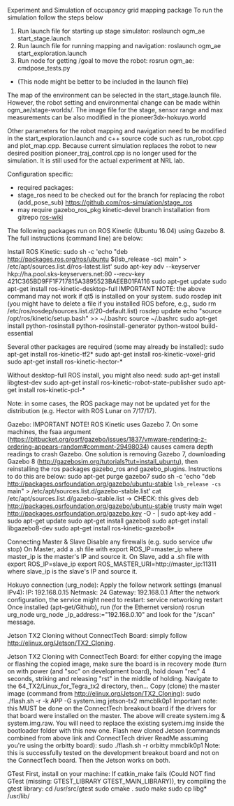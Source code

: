 Experiment and Simulation of occupancy grid mapping package
To run the simulation follow the steps below

1. Run launch file for starting up stage simulator: roslaunch ogm_ae start_stage.launch
2. Run launch file for running mapping and navigation: roslaunch ogm_ae start_exploration.launch
3. Run node for getting /goal to move the robot: rosrun ogm_ae: cmdpose_tests.py
  * (This node might be better to be included in the launch file)

The map of the environment can be selected in the start_stage.launch file. However, the robot setting and environmental change can be made within ogm_ae/stage-worlds/. The image file for the stage, sensor range and max measurements can be also modified in the pioneer3dx-hokuyo.world

Other parameters for the robot mapping and navigation need to be modified in the start_exploration.launch and c++ source code such as run_robot.cpp and plot_map.cpp. Because current simulation replaces the robot to new desired position pioneer_traj_control.cpp is no longer used for the simulation. It is still used for the actual experiment at NRL lab.


Configuration specific:
* required packages:
* stage_ros need to be checked out for the branch for replacing the robot (add_pose_sub) https://github.com/ros-simulation/stage_ros
* may require gazebo_ros_pkg kinetic-devel branch installation from gitrepo [ros-wiki](http://wiki.ros.org/gazebo_ros)

The following packages run on ROS Kinetic (Ubuntu 16.04) using Gazebo 8. The full instructions (command line) are below:

Install ROS Kinetic:
sudo sh -c 'echo "deb http://packages.ros.org/ros/ubuntu $(lsb_release -sc) main" > /etc/apt/sources.list.d/ros-latest.list'
sudo apt-key adv --keyserver hkp://ha.pool.sks-keyservers.net:80 --recv-key 421C365BD9FF1F717815A3895523BAEEB01FA116
sudo apt-get update
sudo apt-get install ros-kinetic-desktop-full
IMPORTANT NOTE: the above command may not work if qt5 is installed on your system.
sudo rosdep init (you might have to delete a file if you installed ROS before, e.g., sudo rm /etc/ros/rosdep/sources.list.d/20-default.list)
rosdep update
echo "source /opt/ros/kinetic/setup.bash" >> ~/.bashrc
source ~/.bashrc
sudo apt-get install python-rosinstall python-rosinstall-generator python-wstool build-essential

Several other packages are required (some may already be installed):
sudo apt-get install ros-kinetic-tf2*
sudo apt-get install ros-kinetic-voxel-grid
sudo apt-get install ros-kinetic-hector-*

Without desktop-full ROS install, you might also need:
sudo apt-get install libgtest-dev
sudo apt-get install ros-kinetic-robot-state-publisher
sudo apt-get install ros-kinetic-pcl-*

Note: in some cases, the ROS package may not be updated yet for the distribution (e.g. Hector with ROS Lunar on 7/17/17).

Gazebo: IMPORTANT NOTE! ROS Kinetic uses Gazebo 7. On some machines, the fsaa argument (https://bitbucket.org/osrf/gazebo/issues/1837/vmware-rendering-z-ordering-appears-random#comment-29498034) causes camera depth readings to crash Gazebo. One solution is removing Gazebo 7, downloading Gazebo 8 (http://gazebosim.org/tutorials?tut=install_ubuntu), then reinstalling the ros packages gazebo_ros and gazebo_plugins. Instructions to do this are below:
sudo apt-get purge gazebo7
sudo sh -c 'echo "deb http://packages.osrfoundation.org/gazebo/ubuntu-stable `lsb_release -cs` main" > /etc/apt/sources.list.d/gazebo-stable.list'
cat /etc/apt/sources.list.d/gazebo-stable.list
  -> CHECK: this gives deb http://packages.osrfoundation.org/gazebo/ubuntu-stable trusty main
wget http://packages.osrfoundation.org/gazebo.key -O - | sudo apt-key add -
sudo apt-get update
sudo apt-get install gazebo8
sudo apt-get install libgazebo8-dev
sudo apt-get install ros-kinetic-gazebo8*

Connecting Master & Slave
Disable any firewalls (e.g. sudo service ufw stop)
On Master, add a .sh file with 
export ROS_IP=master_ip
where master_ip is the master's IP and source it.
On Slave, add a .sh file with
export ROS_IP=slave_ip
export ROS_MASTER_URI=http://master_ip:11311
where slave_ip is the slave's IP and source it.

Hokuyo connection (urg_node):
Apply the follow network settings (manual IPv4):
IP:      192.168.0.15
Netmask: 24
Gateway: 192.168.0.1
After the network configuration, the service might need to restart:
service networking restart
Once installed (apt-get/Github), run (for the Ethernet version)
rosrun urg_node urg_node _ip_address:="192.168.0.10"
and look for the "/scan" message.

Jetson TX2 Cloning without ConnectTech Board: simply follow http://elinux.org/Jetson/TX2_Cloning.

Jetson TX2 Cloning with ConnectTech Board: for either copying the image or flashing the copied image, make sure the board is in recovery mode (turn on with power (and "soc" on development board), hold down "rec" 4 seconds, striking and releasing "rst" in the middle of holding. Navigate to the 64_TX2/Linux_for_Tegra_tx2 directory, then...
Copy (clone) the master image (command from http://elinux.org/Jetson/TX2_Cloning):
sudo ./flash.sh -r -k APP -G system.img jetson-tx2 mmcblk0p1
Important note: this MUST be done on the ConnectTech breakout board if the drivers for that board were installed on the master.
The above will create system.img & system.img.raw. You will need to replace the existing system.img inside the bootloader folder with this new one.
Flash new cloned Jetson (commands combined from above link and ConnectTech driver ReadMe assuming you're using the orbitty board):
sudo ./flash.sh -r orbitty mmcblk0p1
Note: this is successfully tested on the development breakout board and not on the ConnectTech board. Then the Jetson works on both.


GTest
First, install on your machine:
If catkin_make fails (Could NOT find GTest (missing: GTEST_LIBRARY GTEST_MAIN_LIBRARY)), try compiling the gtest library:
cd /usr/src/gtest
sudo cmake .
sudo make
sudo cp libg* /usr/lib/


